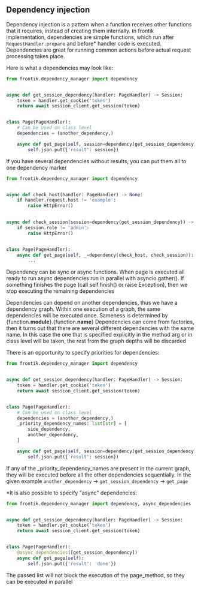 ## Dependency injection

Dependency injection is a pattern when a function receives other functions that it requires, 
instead of creating them internally. 
In frontik implementation, dependencies are simple functions, 
which run after `RequestHandler.prepare` and before* handler code is executed.
Dependencies are great for running common actions before actual request processing takes place.

Here is what a dependencies may look like:

```python
from frontik.dependency_manager import dependency


async def get_session_dependency(handler: PageHandler) -> Session:
    token = handler.get_cookie('token')
    return await session_client.get_session(token)


class Page(PageHandler):
    # Can be used on class level
    dependencies = (another_dependency,)

    async def get_page(self, session=dependency(get_session_dependency)):
        self.json.put({'result': session})
```

If you have several dependencies without results, you can put them all to one dependency marker
```python
from frontik.dependency_manager import dependency


async def check_host(handler: PageHandler) -> None:
    if handler.request.host != 'example':
        raise HttpError()

    
async def check_session(session=dependency(get_session_dependency)) -> None:
    if session.role != 'admin':
        raise HttpError()


class Page(PageHandler):
    async def get_page(self, _=dependency(check_host, check_session)):
        ...
```

Dependency can be sync or async functions. When page is executed all ready to run 
async dependencies run in parallel with asyncio.gather(). If something finishes the page 
(call self.finish() or raise Exception), then we stop executing the remaining dependencies

Dependencies can depend on another dependencies, thus we have a dependency graph. 
Within one execution of a graph, the same dependencies will be executed once.
Sameness is determined by {function.__module__}.{function.__name__}
Dependencies can come from factories, then it turns out that there are several different dependencies
with the same name. In this case the one that is specified explicitly in the method arg or 
in class level will be taken, the rest from the graph depths will be discarded


There is an opportunity to specify priorities for dependencies:

```python
from frontik.dependency_manager import dependency


async def get_session_dependency(handler: PageHandler) -> Session:
    token = handler.get_cookie('token')
    return await session_client.get_session(token)


class Page(PageHandler):
    # Can be used on class level
    dependencies = (another_dependency,)
    _priority_dependency_names: list[str] = [
        side_dependency,
        another_dependency,
    ]

    async def get_page(self, session=dependency(get_session_dependency)):
        self.json.put({'result': session})
```
If any of the _priority_dependency_names are present in the current graph, 
they will be executed before all the other dependencies sequentially. 
In the given example `another_dependency` -> `get_session_dependency` -> `get_page`


*It is also possible to specify "async" dependencies:

```python
from frontik.dependency_manager import dependency, async_dependencies


async def get_session_dependency(handler: PageHandler) -> Session:
    token = handler.get_cookie('token')
    return await session_client.get_session(token)


class Page(PageHandler):
    @async_dependencies([get_session_dependency])
    async def get_page(self):
        self.json.put({'result': 'done'})
```
The passed list will not block the execution of the page_method, so they can be executed in parallel

